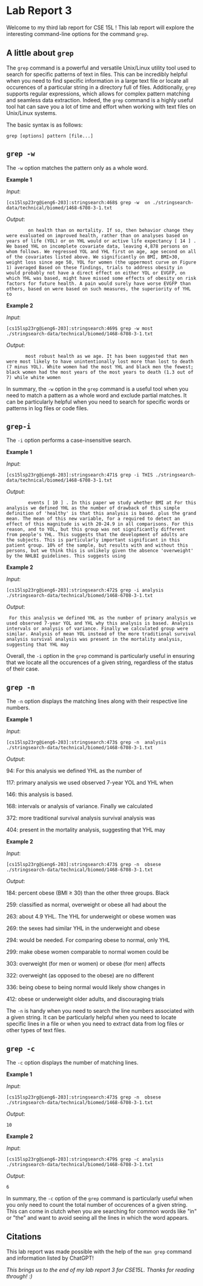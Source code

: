Lab Report 3
============
Welcome to my third lab report for CSE 15L ! This lab report will explore the interesting command-line options for the command `grep`.


A little about `grep`
---------------------

The `grep` command is a powerful and versatile Unix/Linux utility tool used to search for specific patterns of text in files. This can be incredibly helpful when you need to find specific information in a large text file or locate all occurences of a particular string in a directory full of files. Additionally, `grep` supports regular expressions, which allows for complex pattern matching and seamless data extraction. Indeed, the `grep` command is a highly useful tool hat can save you a lot of time and effort when working with text files on Unix/Linux systems.

The basic syntax is as follows:

`grep [options] pattern [file...]`


`grep -w`
---------

The `-w` option matches the pattern only as a whole word. 

**Example 1**

*Input*:

`[cs15lsp23rg@ieng6-203]:stringsearch:468$ grep -w  on ./stringsearch-data/technical/biomed/1468-6708-3-1.txt`

*Output*:

`        on health than on mortality. If so, then behavior change
        they were evaluated on improved health, rather than on
        analyses based on years of life (YOL) or on YHL would
          or active life expectancy [ 14 ] . We based YHL on
          incomplete covariate data, leaving 4,878 persons on whom
          follows. We regressed YOL and YHL first on age, age
          second on all of the covariates listed above. We
        significantly on BMI, BMI>30, weight loss since age 50,
        YOL for women (the uppermost curve on Figure 1) averaged
          Based on these findings, trials to address obesity in
          would probably not have a direct effect on either YOL or
          EVGFP, on which YHL was based, might have missed some
          effects of obesity on risk factors for future health. A
          pain would surely have worse EVGFP than others, based on
          were based on such measures, the superiority of YHL to`
          
**Example 2**

*Input*:

`[cs15lsp23rg@ieng6-203]:stringsearch:469$ grep -w most  ./stringsearch-data/technical/biomed/1468-6708-3-1.txt`

*Output*:

`        most robust health as we age. It has been suggested that
        men were most likely to have unintentionally lost more than
        lost to death (7 minus YOL). White women had the most YHL
        and black men the fewest; black women had the most years of
        the most years to death (1.3 out of 7) while white women `

In summary, the `-w` option in the `grep` command is a useful tool when you need to match a pattern as a whole word and exclude partial matches. It can be particularly helpful when you need to search for specific words or patterns in log files or code files.

`grep-i`
--------

The `-i` option performs a case-insensitive search.

**Example 1**

*Input*:

`[cs15lsp23rg@ieng6-203]:stringsearch:471$ grep -i THIS ./stringsearch-data/technical/biomed/1468-6708-3-1.txt`

*Output*:

`        events [ 10 ] . In this paper we study whether BMI at
          For this analysis we defined YHL as the number of
          drawback of this simple definition of 'healthy' is that
          this analysis is based.
          plus the grand mean. The mean of this new variable, for a
          required to detect an effect of this magnitude is
        with 20-24.9 in all comparisons. For this reason, and to
        YOL, but this group was not significantly different from
          people's YHL. This suggests that the development of
          adults are the subjects. This is particularly important
          significant in this patient group.
          10% of the sample, but results with and without this
          persons, but we think this is unlikely given the absence
        'overweight' by the NHLBI guidelines. This suggests using`

**Example 2**

*Input*:

`[cs15lsp23rg@ieng6-203]:stringsearch:472$ grep -i analysis ./stringsearch-data/technical/biomed/1468-6708-3-1.txt`

*Output*:

`
          For this analysis we defined YHL as the number of
          primary analysis we used observed 7-year YOL and YHL why
          this analysis is based.
          Analysis
          intervals or analysis of variance. Finally we calculated
          group were similar. Analysis of mean YOL instead of the
          more traditional survival analysis survival analysis was
        present in the mortality analysis, suggesting that YHL may`
        
Overall, the `-i` option in the `grep` command is particularly useful in ensuring that we locate all the occurences of a given string, regardless of the status of their case. 

`grep -n`
---------

The `-n` option displays the matching lines along with their respective line numbers.

**Example 1**

*Input*:

`[cs15lsp23rg@ieng6-203]:stringsearch:473$ grep -n  analysis ./stringsearch-data/technical/biomed/1468-6708-3-1.txt`

*Output*:


94:          For this analysis we defined YHL as the number of

117:          primary analysis we used observed 7-year YOL and YHL when

146:          this analysis is based.

168:          intervals or analysis of variance. Finally we calculated

372:          more traditional survival analysis survival analysis was

404:        present in the mortality analysis, suggesting that YHL may


**Example 2**

*Input*:

`[cs15lsp23rg@ieng6-203]:stringsearch:473$ grep -n  obsese ./stringsearch-data/technical/biomed/1468-6708-3-1.txt`

*Output*:


184:        percent obese (BMI ≥ 30) than the other three groups. Black

259:        classified as normal, overweight or obese all had about the

263:        about 4.9 YHL. The YHL for underweight or obese women was

269:        the sexes had similar YHL in the underweight and obese

294:        would be needed. For comparing obese to normal, only YHL

299:        make obese women comparable to normal women could be

303:        overweight (for men or women) or obese (for men) affects

322:          overweight (as opposed to the obese) are no different

336:          being obese to being normal would likely show changes in

412:        obese or underweight older adults, and discouraging trials

The `-n` is handy when you need to search the line numbers associated with a given string. It can be particularly helpful when you need to locate specific lines in a file or when you need to extract data from log files or other types of text files.

`grep -c`
----------

The `-c` option displays the number of matching lines.

**Example 1**

*Input*:

`[cs15lsp23rg@ieng6-203]:stringsearch:473$ grep -n  obsese ./stringsearch-data/technical/biomed/1468-6708-3-1.txt`

*Output*:

`10`

**Example 2**

*Input*:

`[cs15lsp23rg@ieng6-203]:stringsearch:479$ grep -c analysis ./stringsearch-data/technical/biomed/1468-6708-3-1.txt`

*Output*:

`6`

In summary, the `-c` option of the `grep` command is particularly useful when you only need to count the total number of occurences of a given string. This can come in clutch when you are searching for common words like "in" or "the" and want to avoid seeing all the lines in which the word appears.


Citations
---------

This lab report was made possible with the help of the `man grep` command and information listed by ChatGPT!


*This brings us to the end of my lab report 3 for CSE15L. Thanks for reading through! :)*












